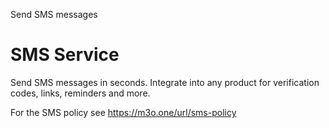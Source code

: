 Send SMS messages

# SMS Service

Send SMS messages in seconds. Integrate into any product for verification codes, links, reminders and more. 

For the SMS policy see https://m3o.one/url/sms-policy
